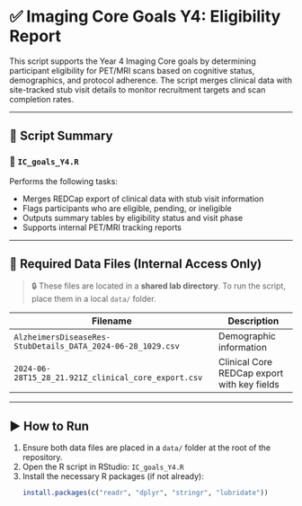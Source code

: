 # ✅ Imaging Core Goals Y4: Eligibility Report

This script supports the Year 4 Imaging Core goals by determining participant eligibility for PET/MRI scans based on cognitive status, demographics, and protocol adherence. The script merges clinical data with site-tracked stub visit details to monitor recruitment targets and scan completion rates.

---

## 📘 Script Summary

### 📂 `IC_goals_Y4.R`

Performs the following tasks:
- Merges REDCap export of clinical data with stub visit information
- Flags participants who are eligible, pending, or ineligible
- Outputs summary tables by eligibility status and visit phase
- Supports internal PET/MRI tracking reports

---

## 📁 Required Data Files (Internal Access Only)

> 🔒 These files are located in a **shared lab directory**. To run the script, place them in a local `data/` folder.

| Filename                                                                  | Description                                     |
|---------------------------------------------------------------------------|-------------------------------------------------|
| `AlzheimersDiseaseRes-StubDetails_DATA_2024-06-28_1029.csv`              | Demographic information |
| `2024-06-28T15_28_21.921Z_clinical_core_export.csv`                      | Clinical Core REDCap export with key fields     |

---

## ▶️ How to Run

1. Ensure both data files are placed in a `data/` folder at the root of the repository.
2. Open the R script in RStudio: `IC_goals_Y4.R`
3. Install the necessary R packages (if not already):
   ```r
   install.packages(c("readr", "dplyr", "stringr", "lubridate"))
   ```
